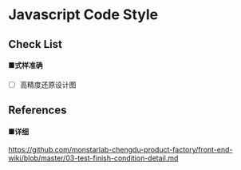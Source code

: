 # Javascript Code Style

## Check List

#### ■式样准确
- [ ] 高精度还原设计图 


## References
#### ■详细
https://github.com/monstarlab-chengdu-product-factory/front-end-wiki/blob/master/03-test-finish-condition-detail.md
